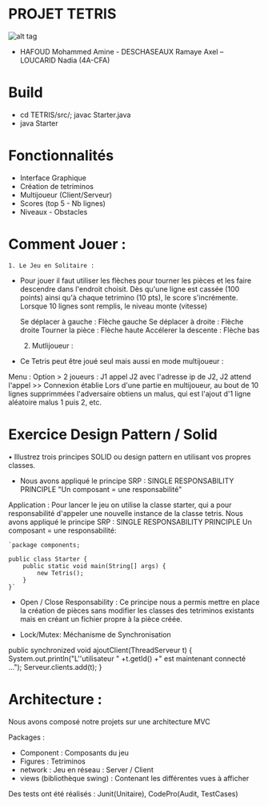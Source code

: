 PROJET TETRIS 
=============
![alt tag](http://imageshack.com/a/img924/7203/qJFuV6.png)

- HAFOUD Mohammed Amine - DESCHASEAUX Ramaye Axel – LOUCARID Nadia (4A-CFA)

Build 
==================
- cd TETRIS/src/; javac Starter.java
- java Starter


Fonctionnalités
===============

- Interface Graphique
- Création de tetriminos
- Multijoueur (Client/Serveur)
- Scores (top 5 - Nb lignes)
- Niveaux - Obstacles


Comment Jouer : 
=======================

    1. Le Jeu en Solitaire :
- Pour jouer il faut utiliser les flèches pour tourner les pièces et les faire descendre dans l'endroit choisit. Dès qu'une ligne est cassée (100 points) ainsi qu'à chaque tetrimino (10 pts), le score s'incrémente. 
Lorsque 10 lignes sont remplis, le niveau monte (vitesse) 

	Se déplacer à gauche : Flèche gauche
	Se déplacer à droite : Flèche droite
	Tourner la pièce : Flèche haute
	Accélerer la descente : Flèche bas

	2. Mutlijoueur :

- Ce Tetris peut être joué seul mais aussi en mode multijoueur :

Menu : Option > 2 joueurs : J1 appel J2 avec l'adresse ip de J2, J2 attend l'appel >> Connexion établie
Lors d'une partie en multijoueur, au bout de 10 lignes supprimmées l'adversaire obtiens un malus, qui est l'ajout d'1 ligne aléatoire malus 1 puis 2, etc.


Exercice Design Pattern / Solid
===============================


•	Illustrez trois principes SOLID ou design pattern en utilisant vos propres classes.

- Nous avons appliqué le principe SRP : SINGLE RESPONSABILITY PRINCIPLE 
"Un composant = une responsabilité"

Application :
Pour lancer le jeu on utilise la classe starter, qui a pour responsabilité d'appeler une nouvelle instance de la classe tetris.
Nous avons appliqué le principe SRP : SINGLE RESPONSABILITY PRINCIPLE 
Un composant = une responsabilité: 

	`package components;

	public class Starter {
		public static void main(String[] args) {
			new Tetris();
		}
	}`


- Open / Close Responsability :
Ce principe nous a permis mettre en place la création de pièces sans modifier les classes des tetriminos existants mais en créant un fichier propre à la pièce créée.


- Lock/Mutex: Méchanisme de Synchronisation 

public synchronized void ajoutClient(ThreadServeur t) { System.out.println("L''utilisateur " +t.getId() +" est maintenant connecté ..."); Serveur.clients.add(t); }


Architecture :
==============

Nous avons composé notre projets sur une architecture MVC 

Packages :
- Component : Composants du jeu
- Figures : Tetriminos
- network : Jeu en réseau : Server / Client 
- views (bibliothèque swing) : Contenant les différentes vues à afficher

Des tests ont été réalisés : Junit(Unitaire), CodePro(Audit, TestCases) 


